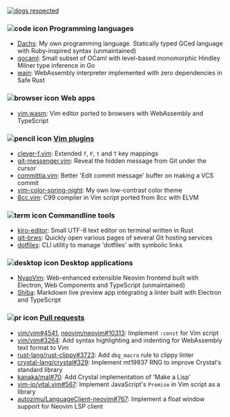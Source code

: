 [![dogs respected](https://github.com/rhysd/rhysd/raw/master/badge.svg)](https://github.com/rhysd)

### ![code icon][] Programming languages

- [Dachs](https://github.com/rhysd/Dachs): My own programming language. Statically typed GCed language with Ruby-inspired syntax (unmaintained)
- [gocaml](https://github.com/rhysd/gocaml): Small subset of OCaml with level-based monomorphic Hindley Milner type inference in Go
- [wain](https://github.com/rhysd/gocaml): WebAssembly interpreter implemented with zero dependencies in Safe Rust

### ![browser icon][] Web apps

- [vim.wasm](https://github.com/rhysd/vim.wasm): Vim editor ported to browsers with WebAssembly and TypeScript

### ![pencil icon][] [Vim plugins](https://github.com/search?q=user%3Arhysd+language%3Avim+fork%3Afalse&type=Repositories)

- [clever-f.vim](https://github.com/rhysd/clever-f.vim): Extended `f`, `F`, `t` and `T` key mappings
- [git-messenger.vim](https://github.com/rhysd/git-messenger.vim): Reveal the hidden message from Git under the cursor
- [committia.vim](https://github.com/rhysd/committia.vim): Better 'Edit commit message' buffer on making a VCS commit
- [vim-color-spring-night](https://github.com/rhysd/vim-color-spring-night): My own low-contrast color theme
- [8cc.vim](https://github.com/rhysd/8cc.vim): C99 compiler in Vim script ported from 8cc with ELVM

### ![term icon][] Commandline tools

- [kiro-editor](https://github.com/rhysd/kiro-editor): Small UTF-8 text editor on terminal written in Rust
- [git-brws](https://github.com/rhysd/git-brws): Quickly open various pages of several Git hosting services
- [dotfiles](https://github.com/rhysd/dotfiles): CLI utility to manage 'dotfiles' with symbolic links

### ![desktop icon][] Desktop applications

- [NyaoVim](https://github.com/rhysd/NyaoVim): Web-enhanced extensible Neovim frontend built with Electron, Web Components and TypeScript (unmaintained)
- [Shiba](https://github.com/rhysd/Shiba): Markdown live preview app integrating a linter built with Electron and TypeScript

### ![pr icon][] [Pull requests](https://github.com/search?q=sort%3Areactions-%2B1+author%3Arhysd+type%3Apr+-user%3Arhysd&type=Issues)

- [vim/vim#4541](https://github.com/vim/vim/pull/4541), [neovim/neovim#10313](https://github.com/neovim/neovim/pull/10313): Implement `:const` for Vim script
- [vim/vim#3264](https://github.com/vim/vim/pull/3264): Add syntax highlighting and indenting for WebAssembly text format to Vim
- [rust-lang/rust-clippy#3723](https://github.com/rust-lang/rust-clippy/pull/3723): Add `dbg_macro` rule to clippy linter
- [crystal-lang/crystal#329](https://github.com/crystal-lang/crystal/pull/329): Implement mt19937 RNG to improve Crystal's standard library
- [kanaka/mal#70](https://github.com/kanaka/mal/pull/70): Add Crystal implementation of 'Make a Lisp'
- [vim-jp/vital.vim#567](https://github.com/vim-jp/vital.vim/pull/567): Implement JavaScript's `Promise` in Vim script as a library
- [autozimu/LanguageClient-neovim#767](https://github.com/autozimu/LanguageClient-neovim/pull/767): Implement a float window support for Neovim LSP client

[code icon]: https://github.com/rhysd/rhysd/raw/master/octicons/file-code-16.svg
[browser icon]: https://github.com/rhysd/rhysd/raw/master/octicons/browser-16.svg
[pencil icon]: https://github.com/rhysd/rhysd/raw/master/octicons/pencil-16.svg
[term icon]: https://github.com/rhysd/rhysd/raw/master/octicons/terminal-16.svg
[desktop icon]: https://github.com/rhysd/rhysd/raw/master/octicons/device-desktop-16.svg
[pr icon]: https://github.com/rhysd/rhysd/raw/master/octicons/git-pull-request-16.svg
